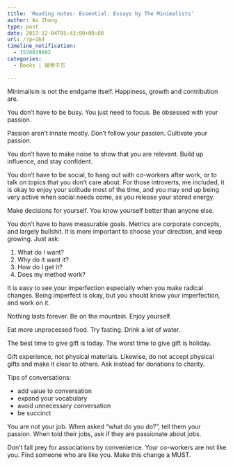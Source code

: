 ```yaml
---
title: 'Reading notes: Essential: Essays by The Minimalists'
author: Ao Zhang
type: post
date: 2017-12-04T05:43:00+00:00
url: /?p=164
timeline_notification:
  - 1520829802
categories:
  - Books | 破卷千万

---
```

Minimalism is not the endgame itself. Happiness, growth and contribution are.

You don&#8217;t have to be busy. You just need to focus. Be obsessed with your passion.

Passion aren&#8217;t innate mostly. Don&#8217;t follow your passion. Cultivate your passion.

You don&#8217;t have to make noise to show that you are relevant. Build up influence, and stay confident.

<div>
</div>

<div>
  <p>
    You don&#8217;t have to be social, to hang out with co-workers after work, or to talk on topics that you don&#8217;t care about. For those introverts, me included, it is okay to enjoy your solitude most of the time, and you may end up being very active when social needs come, as you release your stored energy.
  </p>
  
  <p>
    Make decisions for yourself. You know yourself better than anyone else.
  </p>
</div>

<div>
</div>

<div>
  <p>
    You don&#8217;t have to have measurable goals. Metrics are corporate concepts, and largely bullshit. It is more important to choose your direction, and keep growing. Just ask:
  </p>
</div>

<div>
  <ol>
    <li>
      What do I want?
    </li>
    <li>
      Why do it want it?
    </li>
    <li>
      How do I get it?
    </li>
    <li>
      Does my method work?
    </li>
  </ol>
  
  <div>
    <p>
      It is easy to see your imperfection especially when you make radical changes. Being imperfect is okay, but you should know your imperfection, and work on it.
    </p>
  </div>
</div>

<div>
</div>

<div>
  <p>
    Nothing lasts forever. Be on the mountain. Enjoy yourself.
  </p>
</div>

<div>
</div>

<div>
  <p>
    Eat more unprocessed food. Try fasting. Drink a lot of water.
  </p>
</div>

<div>
</div>

<div>
  <p>
    The best time to give gift is today. The worst time to give gift is holiday.
  </p>
</div>

<div>
</div>

<div>
  <p>
    Gift experience, not physical materials. Likewise, do not accept physical gifts and make it clear to others. Ask instead for donations to charity.
  </p>
</div>

<div>
  <div>
  </div>
  
  <div>
    <p>
      Tips of conversations:
    </p>
  </div>
  
  <ul>
    <li>
      add value to conversation
    </li>
    <li>
      expand your vocabulary
    </li>
    <li>
      avoid unnecessary conversation
    </li>
    <li>
      be succinct
    </li>
  </ul>
  
  <div>
    <p>
      You are not your job. When asked &#8220;what do you do?&#8221;, tell them your passion. When told their jobs, ask if they are passionate about jobs.
    </p>
  </div>
  
  <div>
  </div>
  
  <div>
    <p>
      Don&#8217;t fall prey for associations by convenience. Your co-workers are not like you. Find someone who are like you. Make this change a MUST.
    </p>
  </div>
</div>